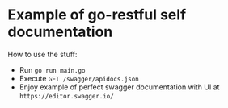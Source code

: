 # Example of go-restful self documentation

How to use the stuff:

* Run ```go run main.go```
* Execute ```GET /swagger/apidocs.json```
* Enjoy example of perfect swagger documentation with UI at ```https://editor.swagger.io/```